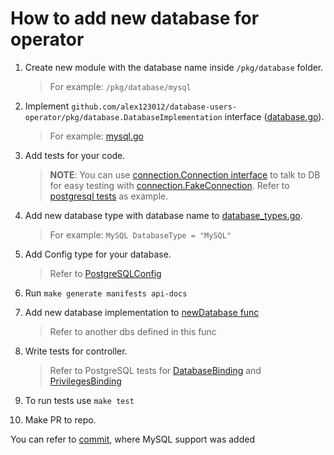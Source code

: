 # How to add new database for operator

1. Create new module with the database name inside `/pkg/database` folder.
    > For example: `/pkg/database/mysql`

1. Implement `github.com/alex123012/database-users-operator/pkg/database.DatabaseImplementation` interface ([database.go](/pkg/database/database.go#L34)).
    > For example: [mysql.go](/pkg/database/mysql/mysql.go#L29)

1. Add tests for your code.
    > **NOTE**: You can use [connection.Connection interface](/pkg/database/connection/common.go#L30) to talk to DB for easy testing with [connection.FakeConnection](/pkg/database/connection/fake.go#L25). Refer to [postgresql tests](/pkg/database/postgresql/postgresql_test.go#L34) as example.

2. Add new database type with database name to [database_types.go](/api/v1alpha1/database_types.go#L27).
    > For example: `MySQL DatabaseType = "MySQL"`

3. Add Config type for your database.
    > Refer to [PostgreSQLConfig](/api/v1alpha1/database_types.go#L57)

4. Run `make generate manifests api-docs`

5. Add new database implementation to [newDatabase func](/pkg/database/database.go#L50)
    > Refer to another dbs defined in this func

6. Write tests for controller.
    > Refer to PostgreSQL tests for [DatabaseBinding](/controllers/databasebinding_controller_test.go) and [PrivilegesBinding](/controllers/privilegesbinding_controller_test.go)

7. To run tests use `make test`

8. Make PR to repo.

You can refer to [commit](https://github.com/alex123012/database-users-operator/commit/a328f5b7e64479193dd2e24b248cd8953495c1a2), where MySQL support was added